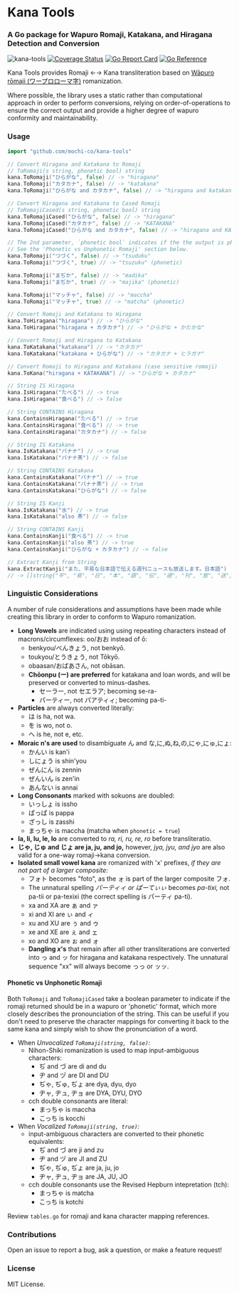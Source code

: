 # Kana Tools
### A Go package for Wapuro Romaji, Katakana, and Hiragana Detection and Conversion

![kana-tools](https://github.com/mochi-co/kana-tools/actions/workflows/build.yml/badge.svg) 
[![Coverage Status](https://coveralls.io/repos/github/mochi-co/kana-tools/badge.svg?branch=main)](https://coveralls.io/github/mochi-co/kana-tools?branch=main)
[![Go Report Card](https://goreportcard.com/badge/github.com/mochi-co/kana-tools)](https://goreportcard.com/report/github.com/mochi-co/kana-tools)
[![Go Reference](https://pkg.go.dev/badge/github.com/mochi-co/kana-tools.svg)](https://pkg.go.dev/github.com/mochi-co/kana-tools)

Kana Tools provides Romaji ←→ Kana transliteration based on [Wāpuro rōmaji (ワープロローマ字)](https://en.wikipedia.org/wiki/Wāpuro_rōmaji) romanization.

Where possible, the library uses a static rather than computational approach in order to perform conversions, relying on order-of-operations to ensure the correct output and provide a higher degree of wapuro conformity and maintainability.


### Usage
```go
import "github.com/mochi-co/kana-tools"
```

```go
// Convert Hiragana and Katakana to Romaji
// ToRomaji(s string, phonetic bool) string
kana.ToRomaji("ひらがな", false) // -> "hiragana"
kana.ToRomaji("カタカナ", false) // -> "katakana"
kana.ToRomaji("ひらがな and カタカナ", false) // -> "hiragana and katakana"
```

```go
// Convert Hiragana and Katakana to Cased Romaji
// ToRomajiCased(s string, phonetic bool) string
kana.ToRomajiCased("ひらがな", false) // -> "hiragana"
kana.ToRomajiCased("カタカナ", false) // -> "KATAKANA"
kana.ToRomajiCased("ひらがな and カタカナ", false) // -> "hiragana and KATAKANA"
```

```go
// The 2nd parameter, `phonetic bool` indicates if the the output is phonetic or wapuro literal.
// See the 'Phonetic vs Unphonetic Romaji' section below.
kana.ToRomaji("つづく", false) // -> "tsuduku"
kana.ToRomaji("つづく", true) // -> "tsuzuku" (phonetic)

kana.ToRomaji("まぢか", false) // -> "madika"
kana.ToRomaji("まぢか", true) // -> "majika" (phonetic)

kana.ToRomaji("マッチャ", false) // -> "maccha"
kana.ToRomaji("マッチャ", true) // -> "matcha" (phonetic)
```

```go
// Convert Romaji and Katakana to Hiragana
kana.ToHiragana("hiragana") // -> "ひらがな"
kana.ToHiragana("hiragana + カタカナ") // -> "ひらがな + かたかな"
```

```go
// Convert Romaji and Hiragana to Katakana
kana.ToKatakana("katakana") // -> "カタカナ"
kana.ToKatakana("katakana + ひらがな") // -> "カタカナ + ヒラガナ"
```

```go
// Convert Romaji to Hiragana and Katakana (case sensitive romaji)
kana.ToKana("hiragana + KATAKANA") // -> "ひらがな + カタカナ"
```

```go
// String IS Hiragana
kana.IsHiragana("たべる") // -> true
kana.IsHiragana("食べる") // -> false
```

```go
// String CONTAINS Hiragana
kana.ContainsHiragana("たべる") // -> true
kana.ContainsHiragana("食べる") // -> true
kana.ContainsHiragana("カタカナ") // -> false
```

```go
// String IS Katakana
kana.IsKatakana("バナナ") // -> true
kana.IsKatakana("バナナ茶") // -> false
```

```go
// String CONTAINS Katakana
kana.ContainsKatakana("バナナ") // -> true
kana.ContainsKatakana("バナナ茶") // -> true
kana.ContainsKatakana("ひらがな") // -> false
```

```go
// String IS Kanji
kana.IsKatakana("水") // -> true
kana.IsKatakana("also 茶") // -> false
```

```go
// String CONTAINS Kanji
kana.ContainsKanji("食べる") // -> true
kana.ContainsKanji("also 茶") // -> true
kana.ContainsKanji("ひらがな + カタカナ") // -> false
```

```go
// Extract Kanji from String
kana.ExtractKanji("また、平易な日本語で伝える週刊ニュースも放送します。日本語") 
// -> []string{"平", "易", "日", "本", "語", "伝", "週", "刊", "放", "送", "日", "本", "語"}
```


### Linguistic Considerations
A number of rule considerations and assumptions have been made while creating this library in order to conform to Wapuro romanization.

* __Long Vowels__ are indicated using using repeating characters instead of macrons/circumflexes: oo/おお instead of ō:
    * benkyou/べんきょう, not benkyō.
    * toukyou/とうきょう, not Tōkyō.
    * obaasan/おばあさん, not obāsan.
  * __Chōonpu (ー) are preferred__ for katakana and loan words, and will be preserved or converted to minus-dashes.
    * セーラー, not セエラア; becoming se-ra-
    * パーティー, not パアティィ; becoming pa-ti-
* __Particles__ are always converted literally:
    * は is ha, not wa.
    * を is wo, not o.
    * へ is he, not e, etc.
* __Moraic n's are used__ to disambiguate ん and な,に,ぬ,ね,の,にゃ,にゅ,にょ:
    * かんい is kan'i
    * しにょう is shin'you
    * ぜんにん is zennin
    * ぜんいん is zen'in
    * あんない is annai
* __Long Consonants__ marked with sokuons are doubled:
    * いっしょ is issho
    * ぱっぱ is pappa
    * ざっし is zasshi
    * まっちゃ is maccha (matcha when `phonetic = true`)
* __la, li, lu, le, lo__ are converted to _ra, ri, ru, re, ro_ before transliteratio.
* __じゃ, じゅ and じょ are ja, ju, and jo,__ however, _jya, jyu, and jyo_ are also valid for a one-way romaji→kana conversion.
* __Isolated small vowel kana__ are romanized with 'x' prefixes, _if they are not part of a larger composite:_ 
    * フォト becomes "foto", as the ォ is part of the larger composite フォ.
    * The unnatural spelling _パーティィ or ぱーてぃぃ_ becomes _pa-tixi,_ not pa-tii or pa-texixi (the correct spelling is パーティ pa-ti).
    * xa and XA are ぁ and ァ
    * xi and XI are ぃ and ィ
    * xu and XU are ぅ and ゥ
    * xe and XE are ぇ and ェ
    * xo and XO are ぉ and ォ
    * __Dangling _x_'s__ that remain after all other transliterations are converted into っ and ッ for hiragana and katakana respectively. The unnatural sequence "xx" will always become っっ or ッッ.
 
#### Phonetic vs Unphonetic Romaji
Both `ToRomaji` and `ToRomajiCased` take a boolean parameter to indicate if the romaji returned should be in a wapuro or 'phonetic' format, which more closely describes the pronounciation of the string. This can be useful if you don't need to preserve the character mappings for converting it back to the same kana and simply wish to show the pronunciation of a word. 

* When _Unvocalized `ToRomaji(string, false)`:_ 
    * Nihon-Shiki romanization is used to map input-ambiguous characters:
        * ぢ and づ are di and du
        * ヂ and ヅ are DI and DU
        * ぢゃ, ぢゅ, ぢょ are dya, dyu, dyo
        * ヂャ, ヂュ, ヂョ are DYA, DYU, DYO
    * cch double consonants are literal:
        * まっちゃ is maccha
        * こっち is kocchi
* When _Vocalized `ToRomaji(string, true)`:_
    * input-ambiguous characters are converted to their phonetic equivalents:
        * ぢ and づ are ji and zu
        * ヂ and ヅ are JI and ZU
        * ぢゃ, ぢゅ, ぢょ are ja, ju, jo
        * ヂャ, ヂュ, ヂョ are JA, JU, JO
    * cch double consonants use the Revised Hepburn intepretation (tch):
        * まっちゃ is matcha
        * こっち is kotchi

Review `tables.go` for romaji and kana character mapping references. 
 
### Contributions
Open an issue to report a bug, ask a question, or make a feature request!

### License
MIT License.

